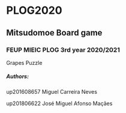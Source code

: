 
# PLOG2020

## Mitsudomoe Board game

### FEUP MIEIC PLOG 3rd year 2020/2021



Grapes Puzzle

##### Authors:

up201608657 Miguel Carreira Neves

up201806622 José Miguel Afonso Maçães
